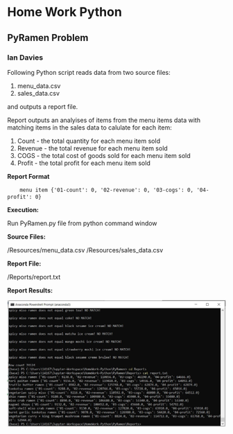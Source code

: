 # Home Work Python
## PyRamen Problem
### Ian Davies
 Following Python script reads data from two source files:
 1. menu_data.csv 
 2. sales_data.csv
 
 and outputs a report file.

 Report outputs an analyises of items from the menu items data with matching items in the sales data to calulate for each item:

1. Count - the total quantity for each menu item sold
2. Revenue - the total revenue for each menu item sold
3. COGS - the total cost of goods sold for each menu item sold
4. Profit - the total profit for each menu item sold

**Report Format**
```
    menu item {'01-count': 0, '02-revenue': 0, '03-cogs': 0, '04-profit': 0}
```

**Execution:**

Run PyRamen.py file from python command window

**Source Files:**

/Resources/menu_data.csv
/Resources/sales_data.csv

**Report File:**

/Reports/report.txt

**Report Results:**

![](images/results.JPG)